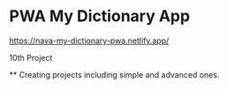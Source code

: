 # PWA My Dictionary App

https://nava-my-dictionary-pwa.netlify.app/

10th Project

** Creating projects including simple and advanced ones.
